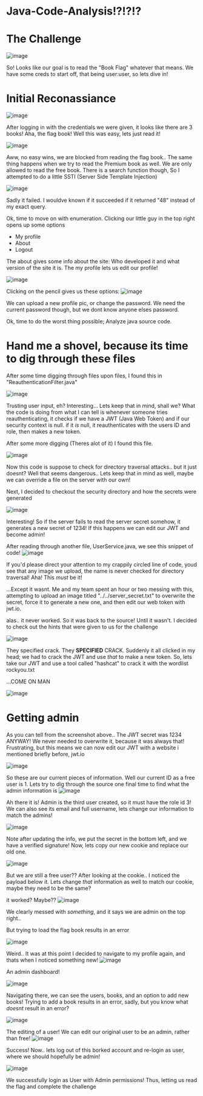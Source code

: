 # Java-Code-Analysis!?!?!?


# The Challenge

![image](https://user-images.githubusercontent.com/98354876/228397229-7df57e2a-04b0-4508-8ea7-2302f2baa74c.png)

So! Looks like our goal is to read the "Book Flag" whatever that means. We have some creds to start off, that being user:user, so lets dive in!


# Initial Reconassiance

![image](https://user-images.githubusercontent.com/98354876/228397428-9207a28b-4e9f-484f-bcb6-5ba15791db8f.png)

After logging in with the credentials we were given, it looks like there are 3 books! Aha, the flag book! Well this was easy, lets just read it!

![image](https://user-images.githubusercontent.com/98354876/228397520-922ff59b-e448-4990-b627-baf245ff07f0.png)

Aww, no easy wins, we are blocked from reading the flag book..
The same thing happens when we try to read the Premium book as well. We are only allowed to read the free book.
There is a search function though, So I attempted to do a little SSTI (Server Side Template Injection)

![image](https://user-images.githubusercontent.com/98354876/228397742-b15e9a18-9482-4eb3-85fb-38d2781e41f1.png)

Sadly it failed. I wouldve known if it succeeded if it returned "48" instead of my exact query.

Ok, time to move on with enumeration.
Clicking our little guy in the top right opens up some options

- My profile
- About
- Logout

The about gives some info about the site: Who developed it and what version of the site it is.
The my profile lets us edit our profile!

![image](https://user-images.githubusercontent.com/98354876/228397953-c6c2fb9f-9ca5-49ee-ae7b-e449e41bd789.png)


Clicking on the pencil gives us these options:
![image](https://user-images.githubusercontent.com/98354876/228398077-3ffb9e6e-8d36-47ba-bfa4-f1d02b86a7d9.png)

We can upload a new profile pic, or change the password. We need the current password though, but we dont know anyone elses password.

Ok, time to do the worst thing possible; Analyze java source code.

# Hand me a shovel, because its time to dig through these files

After some time digging through files upon files, I found this in "ReauthenticationFilter.java"

![image](https://user-images.githubusercontent.com/98354876/228399022-6f2ffe6d-2043-4477-9fa6-4a3d227ce4da.png)

Trusting user input, eh? Interesting... Lets keep that in mind, shall we?
What the code is doing from what I can tell is whenever someone tries reauthenticating, it checks if we have a JWT (Java Web Token) and if our security context is null. if it *is* null, it reauthenticates with the users ID and role, then makes a new token.

After some more digging (Theres alot of it) I found this file.

![image](https://user-images.githubusercontent.com/98354876/228399457-58896a33-9de0-4761-89e0-3243710d6c14.png)

Now this code is suppose to check for directory traversal attacks.. but it just doesnt? Well that seems dangerous.. Lets keep that in mind as well, maybe we can override a file on the server with our own!

Next, I decided to checkout the security directory and how the secrets were generated

![image](https://user-images.githubusercontent.com/98354876/228399785-f1133623-7c5e-4470-9cb9-7340a0484623.png)

Interesting! So if the server fails to read the server secret somehow, it generates a new secret of 1234! If this happens we can edit our JWT and become admin!

After reading through another file, UserService.java, we see this snippet of code!
![image](https://user-images.githubusercontent.com/98354876/228400314-310037ca-1297-4f2d-a4a0-5be6eac23096.png)

If you'd please direct your attention to my crappily circled line of code, youd see that any image we upload, the name is never checked for directory traversal! Aha! This *must* be it!

...Except it wasnt. Me and my team spent an hour or two messing with this, attempting to upload an image titled "../../server_secret.txt" to overwrite the secret, force it to generate a new one, and then edit our web token with jwt.io.

alas.. it never worked. So it was back to the source! 
Until it wasn't.
I decided to check out the hints that were given to us for the challenge

![image](https://user-images.githubusercontent.com/98354876/228400700-01320280-b405-4532-bf49-5ea2976c0d83.png)

They specified crack. They **SPECIFIED** CRACK.
Suddenly it all clicked in my head; we had to crack the JWT and use *that* to make a new token.
So, lets take our JWT and use a tool called "hashcat" to crack it with the wordlist rockyou.txt

...COME ON MAN

![image](https://user-images.githubusercontent.com/98354876/228401343-d632ce70-e6b4-425a-9da6-b16905cc1e05.png)

# Getting admin

As you can tell from the screenshot above.. The JWT secret was 1234 ANYWAY! We never needed to overwrite it, because it was always that!
Frustrating, but this means we can now edit our JWT with a website i mentioned briefly before, jwt.io

![image](https://user-images.githubusercontent.com/98354876/228401572-dfe5488f-904e-4454-82cf-76e0183d1029.png)

So these are our current pieces of information. Well our current ID as a free user is 1. Lets try to dig through the source one final time to find what the admin information is
![image](https://user-images.githubusercontent.com/98354876/228401828-47a0b1b5-fc73-4e4c-b136-05c664f5b7e0.png)

Ah there it is! Admin is the third user created, so it must have the role id 3! We can also see its email and full username, lets change our information to match the admins!

![image](https://user-images.githubusercontent.com/98354876/228402078-122b71b9-c354-458f-a374-47ebd8e2bb1a.png)

Note after updating the info, we put the secret in the bottom left, and we have a verified signature! Now, lets copy our new cookie and replace our old one.

![image](https://user-images.githubusercontent.com/98354876/228402210-8a826a8c-08ac-4c98-8cd5-35c40e9571e7.png)

But we are still a free user??
After looking at the cookie.. I noticed the payload below it. Lets change *that* information as well to match our cookie, maybe they need to be the same?

it worked? Maybe??
![image](https://user-images.githubusercontent.com/98354876/228402369-8959b576-6d8e-40a3-ae70-ef2a7c747d33.png)

We clearly messed with *something*, and it says we are admin on the top right..

But trying to load the flag book results in an error

![image](https://user-images.githubusercontent.com/98354876/228402458-01509c75-32f9-4753-852c-d4e6f9cb7e21.png)

Weird..
It was at this point I decided to navigate to my profile again, and thats when I noticed something new!
![image](https://user-images.githubusercontent.com/98354876/228402539-f2152b59-01e1-4e95-9d9b-cf6c9dc79b5f.png)

An admin dashboard!

![image](https://user-images.githubusercontent.com/98354876/228402576-8b9ff503-d9c6-40f9-878e-58fe9e0df17e.png)

Navigating there, we can see the users, books, and an option to add new books! 
Trying to add a book results in an error, sadly, but you know what *doesnt* result in an error?

![image](https://user-images.githubusercontent.com/98354876/228402656-eca7f627-0988-44a9-b677-442e627fa1ed.png)

The editing of a user!
We can edit our original user to be an admin, rather than free!
![image](https://user-images.githubusercontent.com/98354876/228402711-2f27f940-e01b-480a-b20b-93e16772897b.png)

Success!
Now.. lets log out of this borked account and re-login as user, where we should hopefully be admin!

![image](https://user-images.githubusercontent.com/98354876/228403238-dc5cecac-1141-4fec-9c0f-660338fd5bdf.png)

We successfully login as User with Admin permissions! Thus, letting us read the flag and complete the challenge
